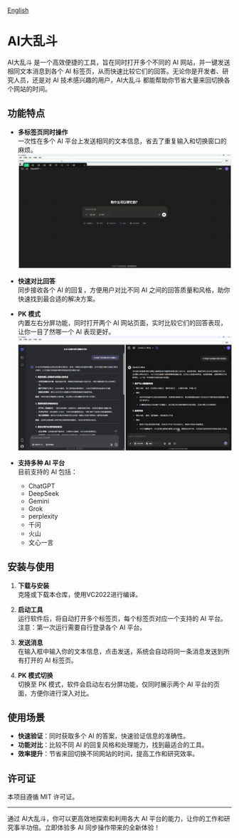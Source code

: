 [English](README_en.md)
# AI大乱斗

AI大乱斗 是一个高效便捷的工具，旨在同时打开多个不同的 AI 网站，并一键发送相同文本消息到各个 AI 标签页，从而快速比较它们的回答。无论你是开发者、研究人员，还是对 AI 技术感兴趣的用户，AI大乱斗 都能帮助你节省大量来回切换各个网站的时间。

## 功能特点

- **多标签页同时操作**  
  一次性在多个 AI 平台上发送相同的文本信息，省去了重复输入和切换窗口的麻烦。
  ![Screenshot](screenshot/ALLMODE.gif)

- **快速对比回答**  
  同步接收各个 AI 的回复，方便用户对比不同 AI 之间的回答质量和风格，助你快速找到最合适的解决方案。

- **PK 模式**  
  内置左右分屏功能，同时打开两个 AI 网站页面，实时比较它们的回答表现，让你一目了然哪一个 AI 表现更好。
  ![Screenshot](screenshot/PKMODE.png)

- **支持多种 AI 平台**  
  目前支持的 AI 包括：  
  - ChatGPT  
  - DeepSeek  
  - Gemini  
  - Grok  
  - perplexity  
  - 千问  
  - 火山  
  - 文心一言

## 安装与使用

1. **下载与安装**  
   克隆或下载本仓库，使用VC2022进行编译。

2. **启动工具**  
   运行软件后，将自动打开多个标签页，每个标签页对应一个支持的 AI 平台。
   注意：第一次运行需要自行登录各个 AI 平台。

3. **发送消息**  
   在输入框中输入你的文本信息，点击发送，系统会自动将同一条消息发送到所有打开的 AI 标签页。

4. **PK 模式切换**  
   切换至 PK 模式，软件会启动左右分屏功能，仅同时展示两个 AI 平台的页面，方便你进行深入对比。

## 使用场景

- **快速验证**：同时获取多个 AI 的答案，快速验证信息的准确性。
- **功能对比**：比较不同 AI 的回复风格和处理能力，找到最适合的工具。
- **效率提升**：节省来回切换不同网站的时间，提高工作和研究效率。

## 许可证

本项目遵循 MIT 许可证。

---

通过 AI大乱斗，你可以更高效地探索和利用各大 AI 平台的能力，让你的工作和研究事半功倍。立即体验多 AI 同步操作带来的全新体验！
